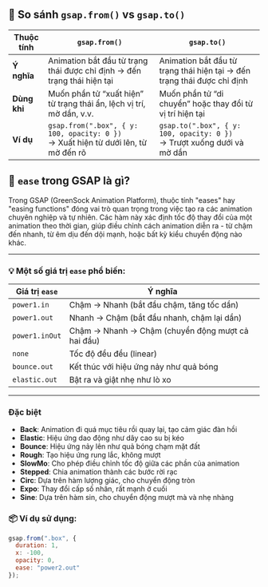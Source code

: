 ## 🔁 So sánh `gsap.from()` vs `gsap.to()`

| Thuộc tính     | `gsap.from()`                                                                 | `gsap.to()`                                                                  |
|----------------|-------------------------------------------------------------------------------|------------------------------------------------------------------------------|
| **Ý nghĩa**     | Animation bắt đầu từ trạng thái được chỉ định → đến trạng thái hiện tại     | Animation bắt đầu từ trạng thái hiện tại → đến trạng thái được chỉ định     |
| **Dùng khi**    | Muốn phần tử “xuất hiện” từ trạng thái ẩn, lệch vị trí, mờ dần, v.v.        | Muốn phần tử “di chuyển” hoặc thay đổi từ vị trí hiện tại                    |
| **Ví dụ**       | `gsap.from(".box", { y: 100, opacity: 0 })`<br>→ Xuất hiện từ dưới lên, từ mờ đến rõ | `gsap.to(".box", { y: 100, opacity: 0 })`<br>→ Trượt xuống dưới và mờ dần    |


## 🎯 `ease` trong GSAP là gì?

Trong GSAP (GreenSock Animation Platform), thuộc tính "eases" hay "easing functions" đóng vai trò quan trọng trong việc tạo ra các animation chuyên nghiệp và tự nhiên. Các hàm này xác định tốc độ thay đổi của một animation theo thời gian, giúp điều chỉnh cách animation diễn ra - từ chậm đến nhanh, từ êm dịu đến dội mạnh, hoặc bất kỳ kiểu chuyển động nào khác.

---

### 💡 Một số giá trị `ease` phổ biến:

| Giá trị `ease`     | Ý nghĩa |
|--------------------|--------|
| `power1.in`        | Chậm → Nhanh (bắt đầu chậm, tăng tốc dần) |
| `power1.out`       | Nhanh → Chậm (bắt đầu nhanh, chậm lại dần) |
| `power1.inOut`     | Chậm → Nhanh → Chậm (chuyển động mượt cả hai đầu) |
| `none`             | Tốc độ đều đều (linear) |
| `bounce.out`       | Kết thúc với hiệu ứng nảy như quả bóng |
| `elastic.out`      | Bật ra và giật nhẹ như lò xo |

---

### Đặc biệt
- **Back**: Animation đi quá mục tiêu rồi quay lại, tạo cảm giác đàn hồi
- **Elastic**: Hiệu ứng dao động như dây cao su bị kéo
- **Bounce**: Hiệu ứng nảy lên như quả bóng chạm mặt đất
- **Rough**: Tạo hiệu ứng rung lắc, không mượt
- **SlowMo**: Cho phép điều chỉnh tốc độ giữa các phần của animation
- **Stepped**: Chia animation thành các bước rời rạc
- **Circ**: Dựa trên hàm lượng giác, cho chuyển động tròn
- **Expo**: Thay đổi cấp số nhân, rất mạnh ở cuối
- **Sine**: Dựa trên hàm sin, cho chuyển động mượt mà và nhẹ nhàng
### 📦 Ví dụ sử dụng:

```js
gsap.from(".box", {
  duration: 1,
  x: -100,
  opacity: 0,
  ease: "power2.out"
});
